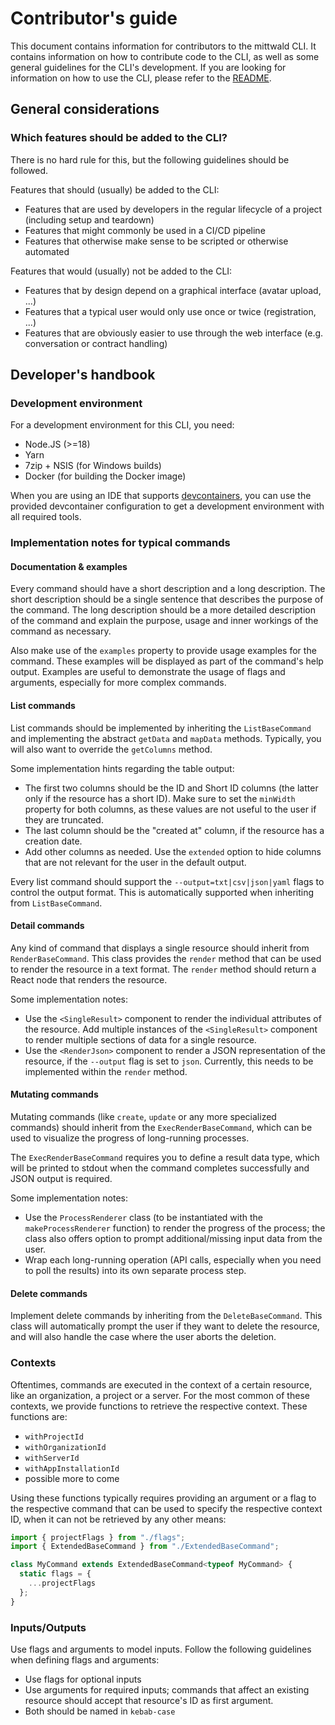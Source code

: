 # Contributor's guide

This document contains information for contributors to the mittwald CLI. It contains information on how to contribute
code to the CLI, as well as some general guidelines for the CLI's development. If you are looking for information on
how to use the CLI, please refer to the [README](../README.md).

## General considerations

### Which features should be added to the CLI?

There is no hard rule for this, but the following guidelines should be followed.

Features that should (usually) be added to the CLI:

- Features that are used by developers in the regular lifecycle of a project (including setup and teardown)
- Features that might commonly be used in a CI/CD pipeline
- Features that otherwise make sense to be scripted or otherwise automated

Features that would (usually) not be added to the CLI:

- Features that by design depend on a graphical interface (avatar upload, ...)
- Features that a typical user would only use once or twice (registration, ...)
- Features that are obviously easier to use through the web interface (e.g. conversation or contract handling)

## Developer's handbook

### Development environment

For a development environment for this CLI, you need:

- Node.JS (>=18)
- Yarn
- 7zip + NSIS (for Windows builds)
- Docker (for building the Docker image)

When you are using an IDE that supports [devcontainers](https://containers.dev), you can use the provided devcontainer
configuration to get a development environment with all required tools.

### Implementation notes for typical commands

#### Documentation & examples

Every command should have a short description and a long description. The short description should be a single sentence
that describes the purpose of the command. The long description should be a more detailed description of the command and
explain the purpose, usage and inner workings of the command as necessary.

Also make use of the `examples` property to provide usage examples for the command. These examples will be displayed as
part of the command's help output. Examples are useful to demonstrate the usage of flags and arguments, especially for
more complex commands.

#### List commands

List commands should be implemented by inheriting the `ListBaseCommand` and implementing the abstract `getData`
and `mapData` methods. Typically, you will also want to override the `getColumns` method.

Some implementation hints regarding the table output:

- The first two columns should be the ID and Short ID columns (the latter only if the resource has a short ID). Make
  sure to set the `minWidth` property for both columns, as these values are not useful to the user if they are
  truncated.
- The last column should be the "created at" column, if the resource has a creation date.
- Add other columns as needed. Use the `extended` option to hide columns that are not relevant for the user in the
  default output.

Every list command should support the `--output=txt|csv|json|yaml` flags to control the output format. This is
automatically supported when inheriting from `ListBaseCommand`.

#### Detail commands

Any kind of command that displays a single resource should inherit from `RenderBaseCommand`. This class provides
the `render` method that can be used to render the resource in a text format. The `render` method should return a React
node that renders the resource.

Some implementation notes:

- Use the `<SingleResult>` component to render the individual attributes of the resource. Add multiple instances of
  the `<SingleResult>` component to render multiple sections of data for a single resource.
- Use the `<RenderJson>` component to render a JSON representation of the resource, if the `--output` flag is set
  to `json`. Currently, this needs to be implemented within the `render` method.

#### Mutating commands

Mutating commands (like `create`, `update` or any more specialized commands) should inherit from
the `ExecRenderBaseCommand`, which can be used to visualize the progress of long-running processes.

The `ExecRenderBaseCommand` requires you to define a result data type, which will be printed to stdout when the command
completes successfully and JSON output is required.

Some implementation notes:

- Use the `ProcessRenderer` class (to be instantiated with the `makeProcessRenderer` function) to render the progress
  of the process; the class also offers option to prompt additional/missing input data from the user.
- Wrap each long-running operation (API calls, especially when you need to poll the results) into its own separate
  process step.

#### Delete commands

Implement delete commands by inheriting from the `DeleteBaseCommand`. This class will automatically prompt the user if
they want to delete the resource, and will also handle the case where the user aborts the deletion.

### Contexts

Oftentimes, commands are executed in the context of a certain resource, like an organization, a project or a server. For
the most common of these contexts, we provide functions to retrieve the respective context. These functions are:

- `withProjectId`
- `withOrganizationId`
- `withServerId`
- `withAppInstallationId`
- possible more to come

Using these functions typically requires providing an argument or a flag to the respective command that can be used to
specify the respective context ID, when it can not be retrieved by any other means:

```ts
import { projectFlags } from "./flags";
import { ExtendedBaseCommand } from "./ExtendedBaseCommand";

class MyCommand extends ExtendedBaseCommand<typeof MyCommand> {
  static flags = {
    ...projectFlags
  };
}
```

### Inputs/Outputs

Use flags and arguments to model inputs. Follow the following guidelines when defining flags and arguments:

- Use flags for optional inputs
- Use arguments for required inputs; commands that affect an existing resource should accept that resource's ID as first
  argument.
- Both should be named in `kebab-case`